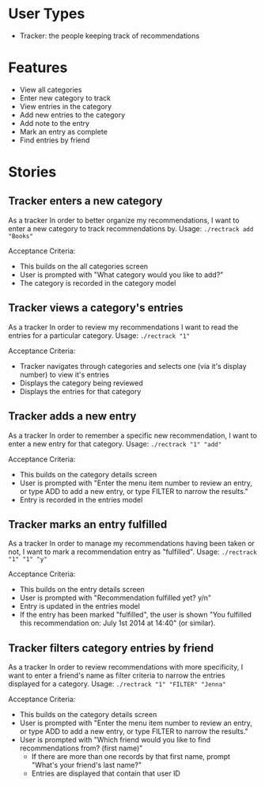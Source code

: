 # User Types
* Tracker: the people keeping track of recommendations

# Features
* View all categories
* Enter new category to track
* View entries in the category
* Add new entries to the category
* Add note to the entry
* Mark an entry as complete
* Find entries by friend

# Stories

## Tracker enters a new category

As a tracker
In order to better organize my recommendations,
I want to enter a new category to track recommendations by.
Usage: `./rectrack add "Books"`

Acceptance Criteria:
* This builds on the all categories screen
* User is prompted with "What category would you like to add?"
* The category is recorded in the category model

## Tracker views a category's entries

As a tracker
In order to review my recommendations
I want to read the entries for a particular category.
Usage: `./rectrack "1"`

Acceptance Criteria:
* Tracker navigates through categories and selects one (via it's display number) to view it's entries
* Displays the category being reviewed
* Displays the entries for that category

## Tracker adds a new entry

As a tracker
In order to remember a specific new recommendation,
I want to enter a new entry for that category.
Usage: `./rectrack "1" "add"`

Acceptance Criteria:
* This builds on the category details screen
* User is prompted with "Enter the menu item number to review an entry, or type ADD to add a new entry, or type FILTER to narrow the results."
* Entry is recorded in the entries model

## Tracker marks an entry fulfilled

As a tracker
In order to manage my recommendations having been taken or not,
I want to mark a recommendation entry as "fulfilled".
Usage: `./rectrack "1" "1" "y"`

Acceptance Criteria:
* This builds on the entry details screen
* User is prompted with "Recommendation fulfilled yet? y/n"
* Entry is updated in the entries model
* If the entry has been marked "fulfilled", the user is shown "You fulfilled this recommendation on: July 1st 2014 at 14:40" (or similar).

## Tracker filters category entries by friend

As a tracker
In order to review recommendations with more specificity,
I want to enter a friend's name as filter criteria to narrow the entries displayed for a category.
Usage: `./rectrack "1" "FILTER" "Jenna"`

Acceptance Criteria:
* This builds on the category details screen
* User is prompted with "Enter the menu item number to review an entry, or type ADD to add a new entry, or type FILTER to narrow the results."
* User is prompted with "Which friend would you like to find recommendations from? (first name)"
  * If there are more than one records by that first name, prompt "What's your friend's last name?"
  * Entries are displayed that contain that user ID

